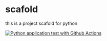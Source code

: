 # scafold
this is a project scafold for python

[![Python application test with Github Actions](https://github.com/josejuanramos/scafold/actions/workflows/main.yml/badge.svg)](https://github.com/josejuanramos/scafold/actions/workflows/main.yml)
